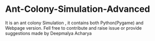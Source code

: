 # Ant-Colony-Simulation-Advanced
 It is an ant colony Simulation , it contains both Python(Pygame) and Webpage version. Fell free to contribute and raise issue or provide suggestions made by Deepmalya Acharya

